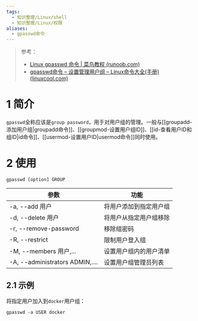```yaml
---
tags:
  - 知识整理/Linux/shell
  - 知识整理/Linux/权限
aliases:
  - gpasswd命令
---
```


> 参考：
> - [Linux gpasswd 命令 | 菜鸟教程 (runoob.com)](https://www.runoob.com/linux/linux-comm-gpasswd.html)
> - [gpasswd命令 – 设置管理用户组 – Linux命令大全(手册) (linuxcool.com)](https://www.linuxcool.com/gpasswd)

# 1 简介

`gpasswd`全称应该是`group password`，用于对用户组的管理。一般与[[groupadd-添加用户组|groupadd命令]]、[[groupmod-设置用户组ID]]、[[id-查看用户ID和组ID|id命令]]、[[usermod-设置用户ID|usermod命令]]同时使用。

# 2 使用

```shell
gpasswd [option] GROUP
```

| 参数                              | 功能          |
| ------------------------------- | ----------- |
| -a, --add 用户                    | 将用户添加到指定用户组 |
| -d, --delete 用户                 | 将用户从指定用户组移除 |
| -r, --remove-password           | 移除组密码       |
| -R, --restrict                  | 限制用户登入组     |
| -M, --members 用户,...            | 设置用户组内的用户清单 |
| -A, --administrators ADMIN,.... | 设置用户组管理员列表  |

## 2.1 示例

将指定用户加入到`docker`用户组：

```shell
gpasswd -a USER docker
```
